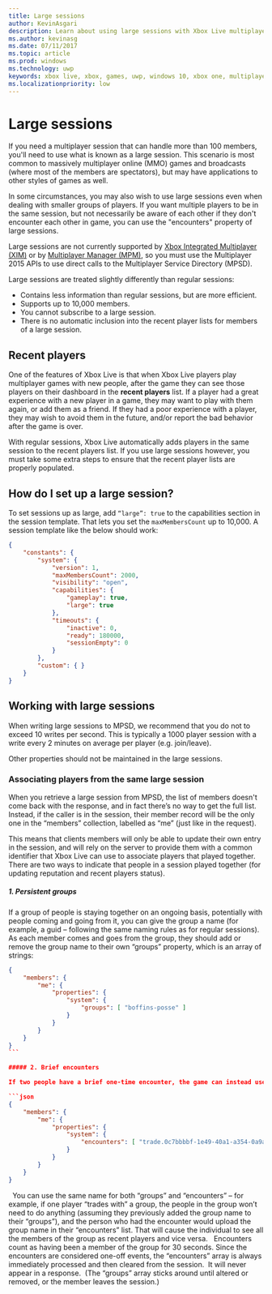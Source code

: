 ```yaml
---
title: Large sessions
author: KevinAsgari
description: Learn about using large sessions with Xbox Live multiplayer platform.
ms.author: kevinasg
ms.date: 07/11/2017
ms.topic: article
ms.prod: windows
ms.technology: uwp
keywords: xbox live, xbox, games, uwp, windows 10, xbox one, multiplayer, large session, recent players
ms.localizationpriority: low
---
```


# Large sessions

If you need a multiplayer session that can handle more than 100 members, you'll need to use what is known as a large session. This scenario is most common to massively multiplayer online (MMO) games and broadcasts (where most of the members are spectators), but may have applications to other styles of games as well.

In some circumstances, you may also wish to use large sessions even when dealing with smaller groups of players. If you want multiple players to be in the same session, but not necessarily be aware of each other if they don't encounter each other in game, you can use the "encounters" property of large sessions.

Large sessions are not currently supported by [Xbox Integrated Multiplayer (XIM)](../xbox-integrated-multiplayer.md) or by [Multiplayer Manager (MPM)](../multiplayer-manager.md), so you must use the Multiplayer 2015 APIs to use direct calls to the Multiplayer Service Directory (MPSD).

Large sessions are treated slightly differently than regular sessions:

* Contains less information than regular sessions, but are more efficient.
* Supports up to 10,000 members.
* You cannot subscribe to a large session.
* There is no automatic inclusion into the recent player lists for members of a large session.

## Recent players

One of the features of Xbox Live is that when Xbox Live players play multiplayer games with new people, after the game they can see those players on their dashboard in the **recent players** list. If a player had a great experience with a new player in a game, they may want to play with them again, or add them as a friend. If they had a poor experience with a player, they may wish to avoid them in the future, and/or report the bad behavior after the game is over.

With regular sessions, Xbox Live automatically adds players in the same session to the recent players list. If you use large sessions however, you must take some extra steps to ensure that the recent player lists are properly populated.

## How do I set up a large session?

To set sessions up as large, add `“large”: true` to the capabilities section in the session template. That lets you set the `maxMembersCount` up to 10,000. A session template like the below should work:

```json
{
    "constants": {
        "system": {
            "version": 1,
            "maxMembersCount": 2000,
            "visibility": "open",
            "capabilities": {
                "gameplay": true,
                "large": true
            },
            "timeouts": {
                "inactive": 0,
                "ready": 180000,
                "sessionEmpty": 0
            }
        },
        "custom": { }
    }
}
```

## Working with large sessions

When writing large sessions to MPSD, we recommend that you do not to exceed 10 writes per second. This is typically a 1000 player session with a write every 2 minutes on average per player (e.g. join/leave).

Other properties should not be maintained in the large sessions.

### Associating players from the same large session

When you retrieve a large session from MPSD, the list of members doesn't come back with the response, and in fact there’s no way to get the full list. Instead, if the caller is in the session, their member record will be the only one in the “members” collection, labelled as “me” (just like in the request).

This means that clients members will only be able to update their own entry in the session, and will rely on the server to provide them with a common identifier that Xbox Live can use to associate players that played together.
 
There are two ways to indicate that people in a session played together (for updating reputation and recent players status).

##### 1. Persistent groups

If a group of people is staying together on an ongoing basis, potentially with people coming and going from it, you can give the group a name (for example, a guid – following the same naming rules as for regular sessions).  As each member comes and goes from the group, they should add or remove the group name to their own “groups” property, which is an array of strings:

```json
{
    "members": {
        "me": {
            "properties": {
                "system": {
                    "groups": [ "boffins-posse" ]
                }
            }
        }
    }
}
``` 

##### 2. Brief encounters

If two people have a brief one-time encounter, the game can instead use the “encounters” array. Give each encounter a name, and after the encounter, both (or all) participants would write the name to their own “encounters” property:

```json 
{
    "members": {
        "me": {
            "properties": {
                "system": {
                    "encounters": [ "trade.0c7bbbbf-1e49-40a1-a354-0a9a9e23d26a" ]
                }
            }
        }
    }
}
```
 
You can use the same name for both “groups” and “encounters” – for example, if one player “trades with” a group, the people in the group won’t need to do anything (assuming they previously added the group name to their “groups”), and the person who had the encounter would upload the group name in their “encounters” list. That will cause the individual to see all the members of the group as recent players and vice versa.
 
Encounters count as having been a member of the group for 30 seconds. Since the encounters are considered one-off events, the “encounters” array is always immediately processed and then cleared from the session.  It will never appear in a response.  (The “groups” array sticks around until altered or removed, or the member leaves the session.)
